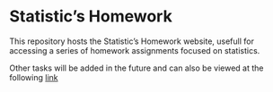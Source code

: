 # Statistic’s Homework

This repository hosts the Statistic’s Homework website, usefull for accessing a series of homework assignments focused on statistics.

Other tasks will be added in the future and can also be viewed at the following [link](https://alexfalzone.github.io/statistic/)

